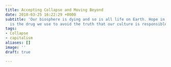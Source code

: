 ```yaml
---
title: Accepting Collapse and Moving Beyond
date: 2018-03-25 16:22:29 +0000
subtitle: 'Our biosphere is dying and so is all life on Earth. Hope in “a solution”
  is the drug we use to avoid the truth that our culture is responsible. '
tags:
- Collapse
- capitalism
aliases: []
image: ''
draft: true

---
```

